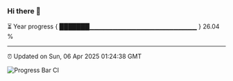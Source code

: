 ### Hi there 👋

⏳ Year progress { ███████▁▁▁▁▁▁▁▁▁▁▁▁▁▁▁▁▁▁▁▁▁▁▁ } 26.04 %

---

⏰ Updated on Sun, 06 Apr 2025 01:24:38 GMT

![Progress Bar CI](https://github.com/JuvenileQ/Progress-Bar-CI/workflows/main/badge.svg)
